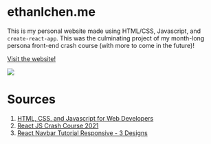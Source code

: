 # ethanlchen.me

This is my personal website made using HTML/CSS, Javascript, and `create-react-app`. This was the culminating project of my month-long persona front-end crash course (with more to come in the future)!

[Visit the website!](https://ethanlchen.me/)

![](src/images/projects/gifs/ethanlchen.gif)

# Sources
1. [HTML, CSS, and Javascript for Web Developers](https://www.coursera.org/learn/html-css-javascript-for-web-developers/home/welcome)
2. [React JS Crash Course 2021](https://www.youtube.com/watch?v=w7ejDZ8SWv8&t=1264s)
3. [React Navbar Tutorial Responsive - 3 Designs](https://www.youtube.com/watch?v=VzWBLj_CfpE)

